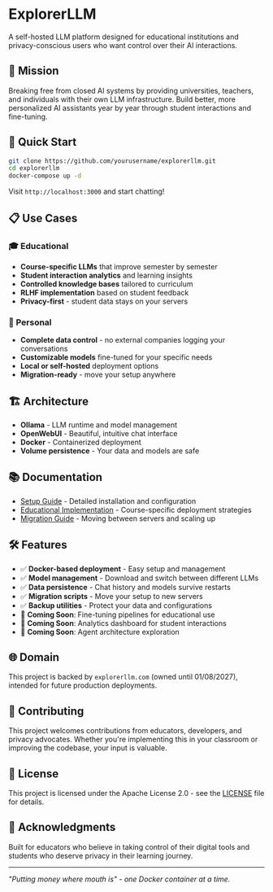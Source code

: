 # ExplorerLLM

A self-hosted LLM platform designed for educational institutions and privacy-conscious users who want control over their AI interactions.

## 🎯 Mission

Breaking free from closed AI systems by providing universities, teachers, and individuals with their own LLM infrastructure. Build better, more personalized AI assistants year by year through student interactions and fine-tuning.

## 🚀 Quick Start

```bash
git clone https://github.com/yourusername/explorerllm.git
cd explorerllm
docker-compose up -d
```

Visit `http://localhost:3000` and start chatting!

## 📋 Use Cases

### 🎓 Educational
- **Course-specific LLMs** that improve semester by semester
- **Student interaction analytics** and learning insights
- **Controlled knowledge bases** tailored to curriculum
- **RLHF implementation** based on student feedback
- **Privacy-first** - student data stays on your servers

### 👤 Personal
- **Complete data control** - no external companies logging your conversations
- **Customizable models** fine-tuned for your specific needs
- **Local or self-hosted** deployment options
- **Migration-ready** - move your setup anywhere

## 🏗️ Architecture

- **Ollama** - LLM runtime and model management
- **OpenWebUI** - Beautiful, intuitive chat interface
- **Docker** - Containerized deployment
- **Volume persistence** - Your data and models are safe

## 📚 Documentation

- [Setup Guide](docs/setup.md) - Detailed installation and configuration
- [Educational Implementation](docs/educational-use.md) - Course-specific deployment strategies
- [Migration Guide](docs/migration.md) - Moving between servers and scaling up

## 🛠️ Features

- ✅ **Docker-based deployment** - Easy setup and management
- ✅ **Model management** - Download and switch between different LLMs
- ✅ **Data persistence** - Chat history and models survive restarts
- ✅ **Migration scripts** - Move your setup to new servers
- ✅ **Backup utilities** - Protect your data and configurations
- 🔄 **Coming Soon**: Fine-tuning pipelines for educational use
- 🔄 **Coming Soon**: Analytics dashboard for student interactions
- 🔄 **Coming Soon**: Agent architecture exploration

## 🌐 Domain

This project is backed by `explorerllm.com` (owned until 01/08/2027), intended for future production deployments.

## 🤝 Contributing

This project welcomes contributions from educators, developers, and privacy advocates. Whether you're implementing this in your classroom or improving the codebase, your input is valuable.

## 📄 License

This project is licensed under the Apache License 2.0 - see the [LICENSE](LICENSE) file for details.

## 🙏 Acknowledgments

Built for educators who believe in taking control of their digital tools and students who deserve privacy in their learning journey.

---

*"Putting money where mouth is" - one Docker container at a time.*
